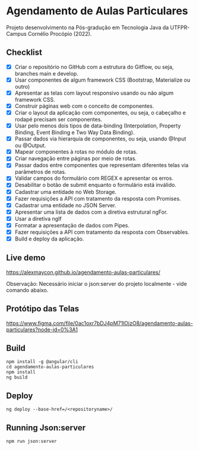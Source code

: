 # Agendamento de Aulas Particulares

Projeto desenvolvimento na Pós-gradução em Tecnologia Java da UTFPR-Campus Cornélio Procópio (2022).

## Checklist

- [x] Criar o repositório no GitHub com a estrutura do Gitflow, ou seja, branches main e develop.
- [x] Usar componentes de algum framework CSS (Bootstrap, Materialize ou outro)
- [x] Apresentar as telas com layout responsivo usando ou não algum framework CSS.
- [x] Construir páginas web com o conceito de componentes.
- [x] Criar o layout da aplicação com componentes, ou seja, o cabeçalho e rodapé precisam ser componentes.
- [x] Usar pelo menos dois tipos de data-binding (Interpolation, Property Binding, Event Binding e Two Way Data Binding).
- [x] Passar dados via hierarquia de componentes, ou seja, usando @Input ou @Output.
- [x] Mapear componentes à rotas no módulo de rotas.
- [x] Criar navegação entre páginas por meio de rotas.
- [x] Passar dados entre componentes que representam diferentes telas via parâmetros de rotas.
- [x] Validar campos do formulário com REGEX e apresentar os erros.
- [x] Desabilitar o botão de submit enquanto o formulário está inválido.
- [x] Cadastrar uma entidade no Web Storage.
- [x] Fazer requisições a API com tratamento da resposta com Promises.
- [x] Cadastrar uma entidade no JSON Server.
- [x] Apresentar uma lista de dados com a diretiva estrutural ngFor.
- [x] Usar a diretiva ngIf
- [x] Formatar a apresentação de dados com Pipes.
- [x] Fazer requisições a API com tratamento da resposta com Observables.
- [x] Build e deploy da aplicação.

## Live demo

https://alexmaycon.github.io/agendamento-aulas-particulares/

Observação: Necessário iniciar o json:server do projeto localmente - vide comando abaixo.

## Protótipo das Telas

https://www.figma.com/file/0ac1oxr7bDJ4pM71lOjzO8/agendamento-aulas-particulares?node-id=0%3A1

## Build

```
npm install -g @angular/cli
cd agendamento-aulas-particulares
npm install
ng build
```

## Deploy
```
ng deploy --base-href=/<repositoryname>/
```

## Running Json:server
```
npm run json:server
```
